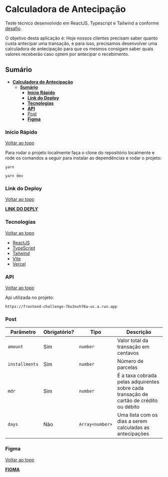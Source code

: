 # **Calculadora de Antecipação**

Teste técnico desenvolvido em ReactJS, Typescript e Tailwind a conforme [desafio](https://github.com/hashlab/hiring/blob/master/challenges/pt-br/front-challenge.md).

O objetivo desta aplicação é: Hoje nossos clientes precisam saber quanto custa antecipar uma transação, e para isso, precisamos desenvolver uma calculadora de antecipação para que os mesmos consigam saber quais valores receberão caso optem por antecipar o recebimento.

## **Sumário**

- [**Calculadora de Antecipação**](#calculadora-de-antecipação)
  - [**Sumário**](#sumário)
    - [**Início Rápido**](#início-rápido)
    - [**Link do Deploy**](#link-do-deploy)
    - [**Tecnologias**](#tecnologias)
    - [**API**](#api)
    - [Post](#post)
    - [**Figma**](#figma)

### **Início Rápido**

[Voltar ao topo](#sumário)

Para rodar o projeto localmente faça o clone do repositório localmente e rode os comandos a seguir para instalar as dependências e rodar o projeto:

```shell
yarn

yarn dev
```

### **Link do Deploy**

[Voltar ao topo](#sumário)

[**LINK DO DEPLY**](#)

### **Tecnologias**

[Voltar ao topo](#sumário)

- [ReactJS](https://reactjs.org/)
- [TypeScript](https://www.typescriptlang.org/)
- [Tailwind](https://tailwindcss.com/)
- [Vite](https://vitejs.dev/)
- [Vercel](https://vercel.com/)

### **API**

[Voltar ao topo](#sumário)

Api utilizada no projeto:

`https://frontend-challenge-7bu3nxh76a-uc.a.run.app`

### Post

| Parâmetro      | Obrigatório? | Tipo            | Descrição                                                                              |
| -------------- | ------------ | --------------- | -------------------------------------------------------------------------------------- |
| `amount`       | Sim          | `number`        | Valor total da transação em centavos                                                   |
| `installments` | Sim          | `number`        | Número de parcelas                                                                     |
| `mdr`          | Sim          | `number`        | É a taxa cobrada pelas adquirentes sobre cada transação de cartão de crédito ou débito |
| `days`         | Não          | `Array<number>` | Uma lista com os dias a serem calculadas as antecipações                               |

### **Figma**

[Voltar ao topo](#sumário)

[**FIGMA**](https://www.figma.com/file/ipV80xJ29T7rdz0Aoo7xWv/Antecipation?node-id=0%3A1)
